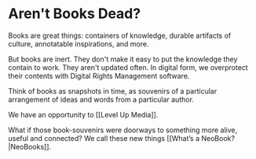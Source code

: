 # Aren't Books Dead?

Books are great things: containers of knowledge, durable artifacts of culture, annotatable inspirations, and more. 

But books are inert. They don't make it easy to put the knowledge they contain to work. They aren't updated often. In digital form, we overprotect their contents with Digital Rights Management software. 

Think of books as snapshots in time, as souvenirs of a particular arrangement of ideas and words from a particular author. 

We have an opportunity to [[Level Up Media]]. 

What if those book-souvenirs were doorways to something more alive, useful and connected? We call these new things [[What’s a NeoBook?|NeoBooks]]. 